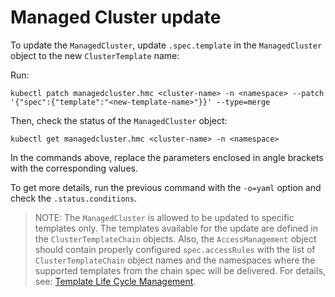 # Managed Cluster update

To update the `ManagedCluster`, update `.spec.template` in the `ManagedCluster`
object to the new `ClusterTemplate` name:

Run:

```shell
kubectl patch managedcluster.hmc <cluster-name> -n <namespace> --patch '{"spec":{"template":"<new-template-name>"}}' --type=merge
```

Then, check the status of the `ManagedCluster` object:

```shell
kubectl get managedcluster.hmc <cluster-name> -n <namespace>
```

In the commands above, replace the parameters enclosed in angle brackets with
the corresponding values.

To get more details, run the previous command with the `-o=yaml` option and
check the `.status.conditions`.

> NOTE:
> The `ManagedCluster` is allowed to be updated to specific templates only.
> The templates available for the update are defined in the
> `ClusterTemplateChain` objects. Also, the `AccessManagement` object should
> contain properly configured `spec.accessRules` with the list of
> `ClusterTemplateChain` object names and the namespaces where the supported
> templates from the chain spec will be delivered. For details, see:
> [Template Life Cycle Management](../template/main.md/#template-life-cycle-management).

<!---
TODO: Later all `ClusterTemplates` that are available for the update will be shown in the `ManagedCluster` status.
-->
